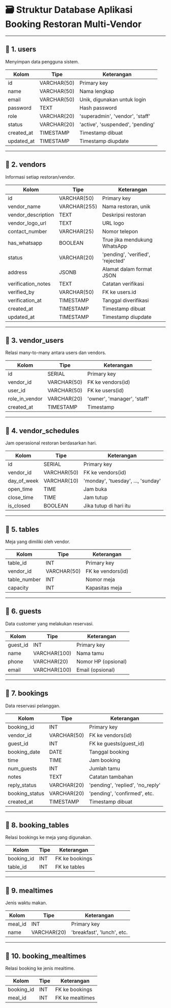 
# 🗃️ Struktur Database Aplikasi Booking Restoran Multi-Vendor

---

## 🔹 1. users
Menyimpan data pengguna sistem.

| Kolom       | Tipe         | Keterangan                        |
|-------------|--------------|-----------------------------------|
| id          | VARCHAR(50)  | Primary key                       |
| name        | VARCHAR(50)  | Nama lengkap                      |
| email       | VARCHAR(50)  | Unik, digunakan untuk login       |
| password    | TEXT         | Hash password                     |
| role        | VARCHAR(20)  | 'superadmin', 'vendor', 'staff'  |
| status      | VARCHAR(20)  | 'active', 'suspended', 'pending' |
| created_at  | TIMESTAMP    | Timestamp dibuat                  |
| updated_at  | TIMESTAMP    | Timestamp diupdate                |

---

## 🔹 2. vendors
Informasi setiap restoran/vendor.

| Kolom              | Tipe          | Keterangan                                |
|--------------------|---------------|-------------------------------------------|
| id                 | VARCHAR(50)   | Primary key                               |
| vendor_name        | VARCHAR(255)  | Nama restoran, unik                       |
| vendor_description | TEXT          | Deskripsi restoran                        |
| vendor_logo_url    | TEXT          | URL logo                                  |
| contact_number     | VARCHAR(25)   | Nomor telepon                             |
| has_whatsapp       | BOOLEAN       | True jika mendukung WhatsApp              |
| status             | VARCHAR(20)   | 'pending', 'verified', 'rejected'         |
| address            | JSONB         | Alamat dalam format JSON                  |
| verification_notes | TEXT          | Catatan verifikasi                        |
| verified_by        | VARCHAR(50)   | FK ke users.id                            |
| verification_at    | TIMESTAMP     | Tanggal diverifikasi                      |
| created_at         | TIMESTAMP     | Timestamp dibuat                          |
| updated_at         | TIMESTAMP     | Timestamp diupdate                        |

---

## 🔹 3. vendor_users
Relasi many-to-many antara users dan vendors.

| Kolom           | Tipe         | Keterangan                              |
|------------------|--------------|------------------------------------------|
| id               | SERIAL       | Primary key                             |
| vendor_id        | VARCHAR(50)  | FK ke vendors(id)                       |
| user_id          | VARCHAR(50)  | FK ke users(id)                         |
| role_in_vendor   | VARCHAR(20)  | 'owner', 'manager', 'staff'             |
| created_at       | TIMESTAMP    | Timestamp                               |

---

## 🔹 4. vendor_schedules
Jam operasional restoran berdasarkan hari.

| Kolom       | Tipe         | Keterangan                         |
|-------------|--------------|------------------------------------|
| id          | SERIAL       | Primary key                        |
| vendor_id   | VARCHAR(50)  | FK ke vendors(id)                  |
| day_of_week | VARCHAR(10)  | 'monday', 'tuesday', ..., 'sunday'|
| open_time   | TIME         | Jam buka                           |
| close_time  | TIME         | Jam tutup                          |
| is_closed   | BOOLEAN      | Jika tutup di hari itu             |

---

## 🔹 5. tables
Meja yang dimiliki oleh vendor.

| Kolom         | Tipe         | Keterangan                      |
|---------------|--------------|----------------------------------|
| table_id      | INT          | Primary key                     |
| vendor_id     | VARCHAR(50)  | FK ke vendors(id)               |
| table_number  | INT          | Nomor meja                      |
| capacity      | INT          | Kapasitas meja                  |

---

## 🔹 6. guests
Data customer yang melakukan reservasi.

| Kolom     | Tipe         | Keterangan                     |
|-----------|--------------|--------------------------------|
| guest_id  | INT          | Primary key                   |
| name      | VARCHAR(100) | Nama tamu                     |
| phone     | VARCHAR(20)  | Nomor HP (opsional)           |
| email     | VARCHAR(100) | Email (opsional)              |

---

## 🔹 7. bookings
Data reservasi pelanggan.

| Kolom           | Tipe         | Keterangan                              |
|------------------|--------------|------------------------------------------|
| booking_id       | INT          | Primary key                              |
| vendor_id        | VARCHAR(50)  | FK ke vendors(id)                        |
| guest_id         | INT          | FK ke guests(guest_id)                   |
| booking_date     | DATE         | Tanggal booking                          |
| time             | TIME         | Jam booking                              |
| num_guests       | INT          | Jumlah tamu                              |
| notes            | TEXT         | Catatan tambahan                         |
| reply_status     | VARCHAR(20)  | 'pending', 'replied', 'no_reply'         |
| booking_status   | VARCHAR(20)  | 'pending', 'confirmed', etc.             |
| created_at       | TIMESTAMP    | Timestamp dibuat                         |

---

## 🔹 8. booking_tables
Relasi bookings ke meja yang digunakan.

| Kolom       | Tipe         | Keterangan                     |
|-------------|--------------|--------------------------------|
| booking_id  | INT          | FK ke bookings                 |
| table_id    | INT          | FK ke tables                   |

---

## 🔹 9. mealtimes
Jenis waktu makan.

| Kolom     | Tipe         | Keterangan                     |
|-----------|--------------|--------------------------------|
| meal_id   | INT          | Primary key                   |
| name      | VARCHAR(20)  | 'breakfast', 'lunch', etc.    |

---

## 🔹 10. booking_mealtimes
Relasi booking ke jenis mealtime.

| Kolom       | Tipe         | Keterangan                     |
|-------------|--------------|--------------------------------|
| booking_id  | INT          | FK ke bookings                 |
| meal_id     | INT          | FK ke mealtimes                |

